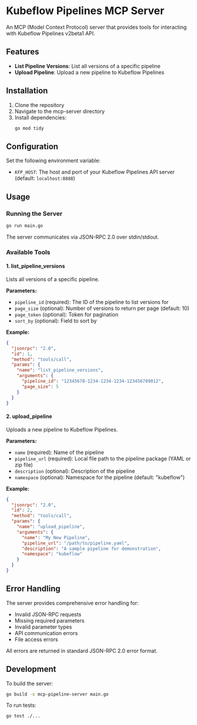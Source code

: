 # Kubeflow Pipelines MCP Server

An MCP (Model Context Protocol) server that provides tools for interacting with Kubeflow Pipelines v2beta1 API.

## Features

- **List Pipeline Versions**: List all versions of a specific pipeline
- **Upload Pipeline**: Upload a new pipeline to Kubeflow Pipelines

## Installation

1. Clone the repository
2. Navigate to the mcp-server directory
3. Install dependencies:
   ```bash
   go mod tidy
   ```

## Configuration

Set the following environment variable:
- `KFP_HOST`: The host and port of your Kubeflow Pipelines API server (default: `localhost:8888`)

## Usage

### Running the Server

```bash
go run main.go
```

The server communicates via JSON-RPC 2.0 over stdin/stdout.

### Available Tools

#### 1. list_pipeline_versions

Lists all versions of a specific pipeline.

**Parameters:**
- `pipeline_id` (required): The ID of the pipeline to list versions for
- `page_size` (optional): Number of versions to return per page (default: 10)
- `page_token` (optional): Token for pagination
- `sort_by` (optional): Field to sort by

**Example:**
```json
{
  "jsonrpc": "2.0",
  "id": 1,
  "method": "tools/call",
  "params": {
    "name": "list_pipeline_versions",
    "arguments": {
      "pipeline_id": "12345678-1234-1234-1234-123456789012",
      "page_size": 5
    }
  }
}
```

#### 2. upload_pipeline

Uploads a new pipeline to Kubeflow Pipelines.

**Parameters:**
- `name` (required): Name of the pipeline
- `pipeline_url` (required): Local file path to the pipeline package (YAML or zip file)
- `description` (optional): Description of the pipeline
- `namespace` (optional): Namespace for the pipeline (default: "kubeflow")

**Example:**
```json
{
  "jsonrpc": "2.0",
  "id": 2,
  "method": "tools/call",
  "params": {
    "name": "upload_pipeline",
    "arguments": {
      "name": "My New Pipeline",
      "pipeline_url": "/path/to/pipeline.yaml",
      "description": "A sample pipeline for demonstration",
      "namespace": "kubeflow"
    }
  }
}
```

## Error Handling

The server provides comprehensive error handling for:
- Invalid JSON-RPC requests
- Missing required parameters
- Invalid parameter types
- API communication errors
- File access errors

All errors are returned in standard JSON-RPC 2.0 error format.

## Development

To build the server:
```bash
go build -o mcp-pipeline-server main.go
```

To run tests:
```bash
go test ./...
```